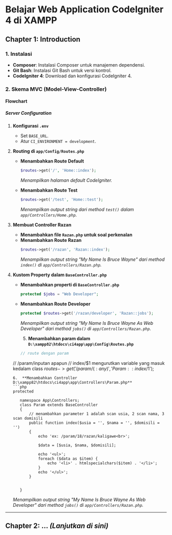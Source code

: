 # Belajar Web Application CodeIgniter 4 di XAMPP

## Chapter 1: Introduction

### 1. Instalasi
- **Composer**: Instalasi Composer untuk manajemen dependensi.
- **Git Bash**: Instalasi Git Bash untuk versi kontrol.
- **CodeIgniter 4**: Download dan konfigurasi CodeIgniter 4.

### 2. Skema MVC (Model-View-Controller)

#### **Flowchart**

##### **Server Configuration**
1. **Konfigurasi `.env`**
   - Set `BASE_URL`.
   - Atur `CI_ENVIRONMENT = development`.

2. **Routing di `app/Config/Routes.php`**
   - **Menambahkan Route Default**
     ```php
     $routes->get('/', 'Home::index');
     ```
     *Menampilkan halaman default CodeIgniter.*
   
   - **Menambahkan Route Test**
     ```php
     $routes->get('/test', 'Home::test');
     ```
     *Menampilkan output string dari method `test()` dalam `app/Controllers/Home.php`.*

3. **Membuat Controller Razan**
   - **Menambahkan file `Razan.php` untuk soal perkenalan**
   - **Menambahkan Route Razan**
     ```php
     $routes->get('/razan', 'Razan::index');
     ```
     *Menampilkan output string "My Name Is Bruce Wayne" dari method `index()` di `app/Controllers/Razan.php`.*

4. **Kustom Property dalam `BaseController.php`**
   - **Menambahkan properti di `BaseController.php`**
     ```php
     protected $jobs = "Web Developer";
     ```
   - **Menambahkan Route Developer**
     ```php
     protected $routes->get('/razan/developer', 'Razan::jobs');
     ```
     *Menampilkan output string "My Name Is Bruce Wayne As Web Developer" dari method `jobs()` di `app/Controllers/Razan.php`.*

     5. **Menambahkan param dalam `D:\xampp82\htdocs\ci4app\app\Config\Routes.php`**
     ```php
     // route dengan param
    // /param/inputan apapun 
    // index/$1 mengurutkan variable yang masuk kedalam class
    $routes->get('/param/(:any)', 'Param::index/$1');
     ```
    6.  **Menambahkan Controller D:\xampp82\htdocs\ci4app\app\Controllers\Param.php**
     ```php
     protected 
     
        namespace App\Controllers;
        class Param extends BaseController
        {
            // menambahkan parameter 1 adalah scan usia, 2 scan nama, 3 scan domisili
            public function index($usia = '', $nama = '', $domisili = '')
            {
                echo 'ex: /param/18/razan/kaligawe<br>';
                
                $data = [$usia, $nama, $domisili];
                
                echo '<ul>';
                foreach ($data as $item) {
                    echo '<li>' . htmlspecialchars($item) . '</li>';
                }
                echo '</ul>';
            }

            
        } 
     ```
     *Menampilkan output string "My Name Is Bruce Wayne As Web Developer" dari method `jobs()` di `app/Controllers/Razan.php`.*

---

## Chapter 2: ... *(Lanjutkan di sini)*

